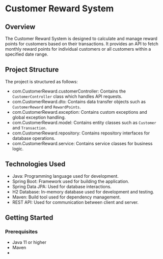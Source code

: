 # Customer Reward System

## Overview
The Customer Reward System is designed to calculate and manage reward points for customers based on their transactions. It provides an API to fetch monthly reward points for individual customers or all customers within a specified date range.

## Project Structure
The project is structured as follows:

- com.CustomerReward.customerController: Contains the `CustomerController` class which handles API requests.
- com.CustomerReward.dto: Contains data transfer objects such as `CustomerReward` and `RewardPoints`.
- com.CustomerReward.exception: Contains custom exceptions and global exception handling.
- com.CustomerReward.model: Contains entity classes such as `Customer` and `Transaction`.
- com.CustomerReward.repository: Contains repository interfaces for database operations.
- com.CustomerReward.service: Contains service classes for business logic.

## Technologies Used
- Java: Programming language used for development.
- Spring Boot: Framework used for building the application.
- Spring Data JPA: Used for database interactions.
- H2 Database: In-memory database used for development and testing.
- Maven: Build tool used for dependency management.
- REST API: Used for communication between client and server.

## Getting Started
### Prerequisites
- Java 11 or higher
- Maven
- 
